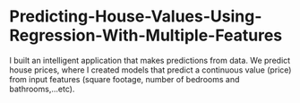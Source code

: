 # Predicting-House-Values-Using-Regression-With-Multiple-Features
I built an intelligent application that makes predictions from data. We predict house prices, where I created models that predict a continuous value (price) from input features (square footage, number of bedrooms and bathrooms,...etc). 

